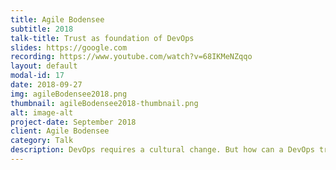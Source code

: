 ```yaml
---
title: Agile Bodensee
subtitle: 2018
talk-title: Trust as foundation of DevOps
slides: https://google.com
recording: https://www.youtube.com/watch?v=68IKMeNZqqo
layout: default
modal-id: 17
date: 2018-09-27
img: agileBodensee2018.png
thumbnail: agileBodensee2018-thumbnail.png
alt: image-alt
project-date: September 2018
client: Agile Bodensee
category: Talk
description: DevOps requires a cultural change. But how can a DevOps transformation work (esp. in large enterprises)? Observing many teams at several occasions Dirk noticed that trust can be seen as the foundation of DevOps. Giving examples and concrete actions this talk shows you how to foster trust in your team, so that applying DevOps becomes a success.
---
```

